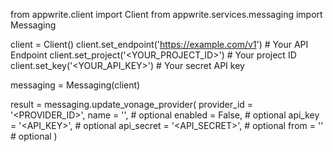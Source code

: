 from appwrite.client import Client
from appwrite.services.messaging import Messaging

client = Client()
client.set_endpoint('https://example.com/v1') # Your API Endpoint
client.set_project('<YOUR_PROJECT_ID>') # Your project ID
client.set_key('<YOUR_API_KEY>') # Your secret API key

messaging = Messaging(client)

result = messaging.update_vonage_provider(
    provider_id = '<PROVIDER_ID>',
    name = '<NAME>', # optional
    enabled = False, # optional
    api_key = '<API_KEY>', # optional
    api_secret = '<API_SECRET>', # optional
    from = '<FROM>' # optional
)
